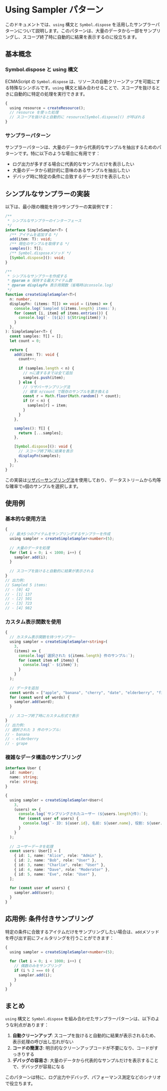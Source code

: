 # Using Sampler パターン

このドキュメントでは、`using` 構文と `Symbol.dispose` を活用したサンプラーパターンについて説明します。このパターンは、大量のデータから一部をサンプリングし、スコープ終了時に自動的に結果を表示するのに役立ちます。

## 基本概念

### Symbol.dispose と using 構文

ECMAScript の `Symbol.dispose` は、リソースの自動クリーンアップを可能にする特殊なシンボルです。`using` 構文と組み合わせることで、スコープを抜けるときに自動的に特定の処理を実行できます。

```typescript
{
  using resource = createResource();
  // resource を使った処理
  // スコープを抜けると自動的に resource[Symbol.dispose]() が呼ばれる
}
```

### サンプラーパターン

サンプラーパターンは、大量のデータから代表的なサンプルを抽出するためのパターンです。特に以下のような場合に有用です：

- ログ出力が多すぎる場合に代表的なサンプルだけを表示したい
- 大量のデータから統計的に意味のあるサンプルを抽出したい
- デバッグ時に特定の条件に合致するデータだけを表示したい

## シンプルなサンプラーの実装

以下は、最小限の機能を持つサンプラーの実装例です：

```typescript
/**
 * シンプルなサンプラーのインターフェース
 */
interface SimpleSampler<T> {
  /** アイテムを追加する */
  add(item: T): void;
  /** 現在のサンプルを取得する */
  samples(): T[];
  /** Symbol.disposeメソッド */
  [Symbol.dispose](): void;
}

/**
 * シンプルなサンプラーを作成する
 * @param n 保持する最大アイテム数
 * @param displayFn 表示用関数（省略時はconsole.log）
 */
function createSimpleSampler<T>(
  n: number,
  displayFn: (items: T[]) => void = (items) => {
    console.log(`Sampled ${items.length} items:`);
    for (const [i, item] of items.entries()) {
      console.log(`- [${i}] ${String(item)}`);
    }
  },
): SimpleSampler<T> {
  const samples: T[] = [];
  let count = 0;

  return {
    add(item: T): void {
      count++;
      
      if (samples.length < n) {
        // nに達するまでは全て追加
        samples.push(item);
      } else {
        // リザバーサンプリング法
        // 確率 n/count で既存のサンプルを置き換える
        const r = Math.floor(Math.random() * count);
        if (r < n) {
          samples[r] = item;
        }
      }
    },

    samples(): T[] {
      return [...samples];
    },

    [Symbol.dispose](): void {
      // スコープ終了時に結果を表示
      displayFn(samples);
    },
  };
}
```

この実装は[リザバーサンプリング法](https://en.wikipedia.org/wiki/Reservoir_sampling)を使用しており、データストリームから均等な確率で`n`個のサンプルを選択します。

## 使用例

### 基本的な使用方法

```typescript
{
  // 最大5つのアイテムをサンプリングするサンプラーを作成
  using sampler = createSimpleSampler<number>(5);
  
  // 大量のデータを処理
  for (let i = 0; i < 1000; i++) {
    sampler.add(i);
  }
  
  // スコープを抜けると自動的に結果が表示される
}
// 出力例:
// Sampled 5 items:
// - [0] 42
// - [1] 137
// - [2] 501
// - [3] 723
// - [4] 982
```

### カスタム表示関数を使用

```typescript
{
  // カスタム表示関数を持つサンプラー
  using sampler = createSimpleSampler<string>(
    3,
    (items) => {
      console.log(`選択された ${items.length} 件のサンプル:`);
      for (const item of items) {
        console.log(`- ${item}`);
      }
    }
  );
  
  // データを追加
  const words = ["apple", "banana", "cherry", "date", "elderberry", "fig", "grape"];
  for (const word of words) {
    sampler.add(word);
  }
  
  // スコープ終了時にカスタム形式で表示
}
// 出力例:
// 選択された 3 件のサンプル:
// - banana
// - elderberry
// - grape
```

### 複雑なデータ構造のサンプリング

```typescript
interface User {
  id: number;
  name: string;
  role: string;
}

{
  using sampler = createSimpleSampler<User>(
    3,
    (users) => {
      console.log(`サンプリングされたユーザー (${users.length}件):`);
      for (const user of users) {
        console.log(`- ID: ${user.id}, 名前: ${user.name}, 役割: ${user.role}`);
      }
    }
  );
  
  // ユーザーデータを処理
  const users: User[] = [
    { id: 1, name: "Alice", role: "Admin" },
    { id: 2, name: "Bob", role: "User" },
    { id: 3, name: "Charlie", role: "User" },
    { id: 4, name: "Dave", role: "Moderator" },
    { id: 5, name: "Eve", role: "User" },
  ];
  
  for (const user of users) {
    sampler.add(user);
  }
}
```

## 応用例: 条件付きサンプリング

特定の条件に合致するアイテムだけをサンプリングしたい場合は、`add`メソッドを呼び出す前にフィルタリングを行うことができます：

```typescript
{
  using sampler = createSimpleSampler<number>(5);
  
  for (let i = 0; i < 1000; i++) {
    // 偶数のみをサンプリング
    if (i % 2 === 0) {
      sampler.add(i);
    }
  }
}
```

## まとめ

`using` 構文と `Symbol.dispose` を組み合わせたサンプラーパターンは、以下のような利点があります：

1. **自動クリーンアップ**: スコープを抜けると自動的に結果が表示されるため、表示処理の呼び出し忘れがない
2. **コードの簡潔さ**: 明示的なクリーンアップコードが不要になり、コードがすっきりする
3. **デバッグの容易さ**: 大量のデータから代表的なサンプルだけを表示することで、デバッグが容易になる

このパターンは特に、ログ出力やデバッグ、パフォーマンス測定などのシナリオで役立ちます。
